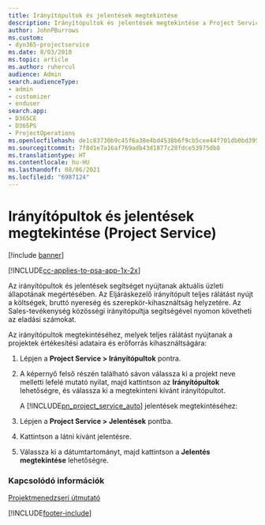 ```yaml
---
title: Irányítópultok és jelentések megtekintése
description: Irányítópultok és jelentések megtekintése a Project Service szolgáltatásban
author: JohnPBurrows
ms.custom:
- dyn365-projectservice
ms.date: 8/03/2018
ms.topic: article
ms.author: ruhercul
audience: Admin
search.audienceType:
- admin
- customizer
- enduser
search.app:
- D365CE
- D365PS
- ProjectOperations
ms.openlocfilehash: de1c83730b9c45f6a38e4bd4538b6f9cb5cee44f701db0bd395069cf8336d080
ms.sourcegitcommit: 7f8d1e7a16af769adb43d1877c28fdce53975db8
ms.translationtype: HT
ms.contentlocale: hu-HU
ms.lasthandoff: 08/06/2021
ms.locfileid: "6987124"
---
```

# <a name="view-dashboards-and-reports-project-service"></a>Irányítópultok és jelentések megtekintése (Project Service)

[!include [banner](../includes/psa-now-project-operations.md)]

[!INCLUDE[cc-applies-to-psa-app-1x-2x](../includes/cc-applies-to-psa-app-1x-2x.md)]

Az irányítópultok és jelentések segítséget nyújtanak aktuális üzleti állapotának megértésében. Az Eljáráskezelő irányítópult teljes rálátást nyújt a költségek, bruttó nyereség és szerepkör-kihasználtság helyzetére. Az Sales-tevékenység közösségi irányítópultja segítségével nyomon követheti az eladási számokat.  
  
 Az irányítópultok megtekintéséhez, melyek teljes rálátást nyújtanak a projektek értékesítési adataira és erőforrás kihasználtságára:  
  
1. Lépjen a **Project Service > Irányítópultok** pontra.  
  
2. A képernyő felső részén található sávon válassza ki a projekt neve melletti lefelé mutató nyilat, majd kattintson az **Irányítópultok** lehetőségre, és válassza ki a megtekinteni kívánt irányítópultot.  
  
   A [!INCLUDE[pn_project_service_auto](../includes/pn-project-service-auto.md)] jelentések megtekintéséhez:  
  
3. Lépjen a **Project Service > Jelentések** pontba.  
  
4. Kattintson a látni kívánt jelentésre.  
  
5. Válassza ki a dátumtartományt, majd kattintson a **Jelentés megtekintése** lehetőségre.  
  
### <a name="see-also"></a>Kapcsolódó információk  
 [Projektmenedzseri útmutató](../psa/project-manager-guide.md)


[!INCLUDE[footer-include](../includes/footer-banner.md)]